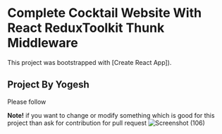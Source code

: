 # Complete Cocktail Website With React ReduxToolkit Thunk Middleware

This project was bootstrapped with [Create React App]).

## Project By Yogesh

Please follow

**Note!**
 if you want to change or modify something which is good for this project than ask for contribution for pull request
![Screenshot (106)](https://github.com/yogesh087/CockTail../assets/91626383/78f4873b-f95e-4d7c-99d1-e40d96428362)
